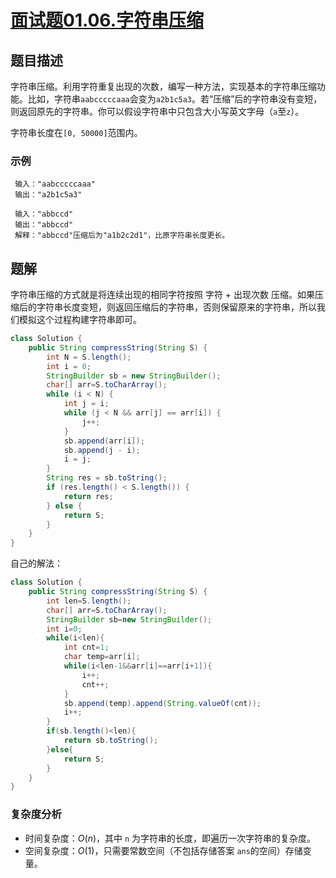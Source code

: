 # [面试题01.06.字符串压缩](https://leetcode-cn.com/problems/compress-string-lcci/)
## 题目描述
字符串压缩。利用字符重复出现的次数，编写一种方法，实现基本的字符串压缩功能。比如，字符串`aabcccccaaa`会变为`a2b1c5a3`。若“压缩”后的字符串没有变短，则返回原先的字符串。你可以假设字符串中只包含大小写英文字母（`a`至`z`）。

字符串长度在`[0, 50000]`范围内。
### 示例
```
 输入："aabcccccaaa"
 输出："a2b1c5a3"
```
```
 输入："abbccd"
 输出："abbccd"
 解释："abbccd"压缩后为"a1b2c2d1"，比原字符串长度更长。
```
## 题解
字符串压缩的方式就是将连续出现的相同字符按照 字符 + 出现次数 压缩。如果压缩后的字符串长度变短，则返回压缩后的字符串，否则保留原来的字符串，所以我们模拟这个过程构建字符串即可。

```java
class Solution {
    public String compressString(String S) {
        int N = S.length();
        int i = 0;
        StringBuilder sb = new StringBuilder();
        char[] arr=S.toCharArray();
        while (i < N) {
            int j = i;
            while (j < N && arr[j] == arr[i]) {
                j++;
            }
            sb.append(arr[i]);
            sb.append(j - i);
            i = j;
        }
        String res = sb.toString();
        if (res.length() < S.length()) {
            return res;
        } else {
            return S;
        }
    }
}
```
自己的解法：
```java
class Solution {
    public String compressString(String S) {
        int len=S.length();
        char[] arr=S.toCharArray();
        StringBuilder sb=new StringBuilder();
        int i=0;
        while(i<len){
            int cnt=1;
            char temp=arr[i];
            while(i<len-1&&arr[i]==arr[i+1]){
                i++;
                cnt++;
            }
            sb.append(temp).append(String.valueOf(cnt));
            i++;
        }
        if(sb.length()<len){
            return sb.toString();
        }else{
            return S;
        }
    }
}
```
### 复杂度分析
- 时间复杂度：$O(n)$，其中 `n` 为字符串的长度，即遍历一次字符串的复杂度。
- 空间复杂度：$O(1)$，只需要常数空间（不包括存储答案 `ans`的空间）存储变量。
